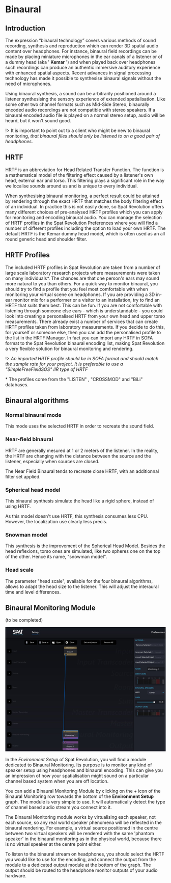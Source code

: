# Binaural

## Introduction

The expression “binaural technology” covers various methods of sound recording, synthesis and reproduction which can render 3D spatial audio content over headphones. For instance, binaural field recordings can be made by placing miniature microphones in the ear canals of a listener or of a dummy head (aka ' **Kemar** ') and when played back over headphones such recordings can produce an authentic immersive auditory experience with enhanced spatial aspects. Recent advances in signal processing technology has made it possible to synthesise binaural signals without the need of microphones. 

Using binaural synthesis, a sound can be arbitrarily positioned around a listener synthesising the sensory experience  of extended spatialisation. Like some other two channel formats such as Mid-Side Stereo, binaurally encoded audio recordings are not compatible with stereo speakers. If a binaural encoded audio file is played on a normal stereo setup, audio will be heard, but it won't sound good.

!> It is important to point out to a client who might be new to binaural monitoring, _that binaural files should only be listened to on a good pair of headphones._

## HRTF

HRTF is an abbreviation for Head Related Transfer Function. The function is a mathematical model of the filtering effect caused by a listener's own head, external ear and torso. This filtering plays a significant role in the way we localise sounds around us and is unique to every individual.

When synthesising binaural monitoring, a perfect result could be attained by rendering through the exact HRTF that matches the body filtering effect of an individual. In practice this is not easily done, so Spat Revolution offers many different choices of pre-analysed HRTF profiles which you can apply for monitoring and encoding binaural audio. You can manage the selection of HRTF profiles in the Spat Revolution Preferences where you will find a number of different profiles including the option to load your own HRTF. The default HRTF is the Kemar dummy head model, which is often used as an all round generic head and shoulder filter.

## HRTF Profiles

The included HRTF profiles in Spat Revolution are taken from a number of large scale laboratory research projects where measurements were taken on many individuals\*. The chances are that one person's ears may sound more natural to you than others. For a quick way to monitor binaural, you should try to find a profile that you feel most comfortable with when monitoring your virtual scene on headphones. If you are providing a 3D in-ear monitor mix for a performer or a visitor to an installation, try to find an HRTF that suits them best. This can be fun. If you are not comfortable with listening through someone else ears - which is understandable - you could look into creating a personalised HRTF from your own head and upper torso measurements. There already exist a number of services that can create HRTF profiles taken from laboratory measurements. If you decide to do this, for yourself or someone else, then you can add the personalised profile to the list in the HRTF Manager. In fact you can import any HRTF in SOFA format to the Spat Revolution binaural encoding list, making Spat Revolution a very flexible solution for binaural monitoring and rendering.

!> _An imported HRTF profile should be in SOFA format and should match the sample rate for your project. It is preferable to use a "SimpleFreeFieldSOS" IIR type of HRTF_

\* The profiles come from the "LISTEN" , "CROSSMOD" and "BiLi" databases.

## Binaural algorithms

### Normal binaural mode

This mode uses the selected HRTF in order to recreate the sound field.

### Near-field binaural

HRTF are generally mesured at 1 or 2 meters of the listener.
In the reality, the HRTF are changing with the distance between the source and the listener, especially when sources are closed.

The Near Field Binaural tends to recreate close HRTF, with an additionnal filter set applied.

### Spherical head model

This binaural synthesis simulate the head like a rigid sphere, instead of using HRTF.

As this model doesn't use HRTF, this synthesis consumes less CPU.
However, the localization use clearly less precis.

### Snowman model

This synthesis is the improvement of the Spherical Head Model. 
Besides the head reflexions, torso ones are simulated, like two spheres one on the top of the other.
Hence its name, "snowman model".

### Head scale

The parameter "head scale", available for the four binaural algorithms, allows to adapt the head size to the listener.
This will adjust the interaural time and level differences.



## Binaural Monitoring Module
(to be completed)

![](include/SpatRevolution_UserGuide_-050.jpg)

In the _Environment Setup_ of Spat Revolution, you will find a module dedicated to Binaural Monitoring. Its purpose is to monitor any kind of speaker setup using headphones and binaural encoding. This can give you an impression of how your spatialisation might sound on a particular channel based system when you are off location.

You can add a Binaural Monitoring Module by clicking on the + icon of the Binaural Monitoring row towards the bottom of the **Environment Setup** graph. The module is very simple to use. It will automatically detect the type of channel based audio stream you connect into it.

The Binaural Monitoring module works by virtualising each speaker, not each source, so any real world speaker phenomena will be reflected in the binaural rendering. For example, a virtual source positioned in the centre between two virtual speakers will be rendered with the same 'phantom speaker' in the binaural monitoring as in the physical world, because there is no virtual speaker at the centre point either.

To listen to the binaural stream on headphones, you should select the HRTF you would like to use for the encoding, and connect the output from the module to a dedicated output module at the bottom of the graph. The output should be routed to the headphone monitor outputs of your audio hardware.
